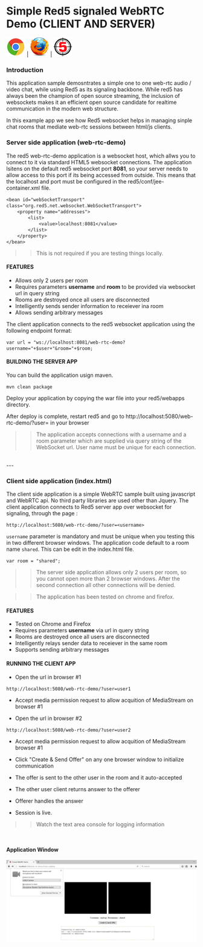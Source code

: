 # Simple Red5 signaled WebRTC Demo (CLIENT AND SERVER)

![Chrome](images/chrome.png) | ![Firefox](images/firefox.png) | ![Red5](images/red5.png)

### Introduction

This application sample demosntrates a simple one to one web-rtc audio / video chat, while using Red5 as its signaling backbone. While  red5 has always been the champion of open source streaming, the inclusion of websockets makes it an efficient open source candidate for realtime communication in the modern web structure.

In this example app we see how Red5 websocket helps in managing sinple chat rooms that mediate web-rtc sessions between html/js clients.


### Server side application (web-rtc-demo)

The red5 web-rtc-demo application is a websocket host, which allws you to connect to it via standard HTML5 websocket connections. The application lsitens on the default red5 websocket port **8081**, so your server needs to allow access to this port if its being accessed from outside. This means that the localhost and port must be configured in the red5/conf/jee-container.xml file.

```
<bean id="webSocketTransport" class="org.red5.net.websocket.WebSocketTransport">
    <property name="addresses">
        <list>
            <value>localhost:8081</value>
        </list>
    </property>
</bean>

```

>> This is not required if you are testing things locally.


#### FEATURES

* Allows only 2 users per room
* Requires parameters **username** and **room** to be provided via websocket url in query string
* Rooms are destroyed once all users are disconnected
* Intelligently sends sender information to receiever ina  room
* Allows sending arbitrary messages


The client application connects to the red5 websocket application using the following endpoint format: 

```
var url = "ws://localhost:8081/web-rtc-demo?username="+$user+"&room="+$room;
```

#### BUILDING THE SERVER APP


You can build the application usign maven.

```
mvn clean package
```

Deploy your application by copying the war file into your red5/webapps directory.

After deploy is complete, restart red5 and go to http://localhost:5080/web-rtc-demo/?user=<username> in your browser 


>> The application accepts connections with a username and a room parameter which are supplied via query string of the WebSocket url. User name must be unique for each connection.


<br>
---
<br>

### Client side application (index.html)


The client side application is a simple WebRTC sample built using javascript and WebRTC api. No third party libraries are used other than Jquery. The client application connects to Red5 server app over websocket for signaling, through the page : 


```
http://localhost:5080/web-rtc-demo/?user=<username>

```

`username` parameter is mandatory and must be unique when you testing this in two different browser windows. The application code default to a room name `shared`. This can be edit in the index.html file.


```
var room = "shared";
```


>> The server side application allows only 2 users per room, so you cannot open more than 2 browser windows. After the second connection all other connections will be denied.


>> The application has been tested on chrome and firefox.


#### FEATURES

* Tested on Chrome and Firefox
* Requires parameters **username** via url in query string
* Rooms are destroyed once all users are disconnected
* Intelligently relays sender data to receiever in the same room
* Supports sending arbitrary messages


#### RUNNING THE CLIENT APP

* Open the url in browser #1
```
http://localhost:5080/web-rtc-demo/?user=user1

```

* Accept media permission request to allow acquition of MediaStream on browser #1

* Open the url in browser #2

```
http://localhost:5080/web-rtc-demo/?user=user2

```

* Accept media permission request to allow acquition of MediaStream browser #1

* Click "Create & Send Offer" on any one browser window to initialize communication

* The offer is sent to the other user in the room and it auto-accepted

* The other user client returns answer to the offerer

* Offerer handles the answer

* Session is live.


>> Watch the text area console for logging information

<br>


#### Application Window


![Firefox](images/web_rtc_demo.png)
